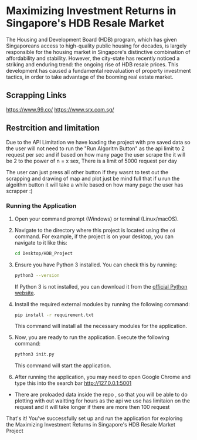 # Maximizing Investment Returns in Singapore's HDB Resale Market

The Housing and Development Board (HDB) program, which has given Singaporeans access to high-quality public housing for decades, is largely responsible for the housing market in Singapore's distinctive combination of affordability and stability. However, the city-state has recently noticed a striking and enduring trend: the ongoing rise of HDB resale prices. This development has caused a fundamental reevaluation of property investment tactics, in order to take advantage of the booming real estate market. 

## Scrapping Links

https://www.99.co/
https://www.srx.com.sg/


## Restrcition and limitation

Due to the API Limitation we have loading the project with pre saved data so the user will not need to run the "Run Algoritm Button" as the api limit to 2 request per sec and if based on how many page the user scrape the it will be 2 to the power of n = x sex, There is a limit of 5000 request per day 

The user can just press all other button if they wasnt to test out the scrapping and drawing of map and plot just be mind full that if u run the algoithm button it will take a while based on how many page the user has scrapper :)

### Running the Application

1. Open your command prompt (Windows) or terminal (Linux/macOS).

2. Navigate to the directory where this project is located using the `cd` command. For example, if the project is on your desktop, you can navigate to it like this:

    ```bash
    cd Desktop/HDB_Project
    ```

3. Ensure you have Python 3 installed. You can check this by running:

    ```bash
    python3 --version
    ```

   If Python 3 is not installed, you can download it from the [official Python website](https://www.python.org/downloads/).

4. Install the required external modules by running the following command:

    ```bash
    pip install -r requirement.txt
    ```

   This command will install all the necessary modules for the application.

5. Now, you are ready to run the application. Execute the following command:

    ```bash
    python3 init.py
    ```

   This command will start the application.

6. After running the application, you may need to open Google Chrome and type 
this into the search bar http://127.0.0.1:5001

* There are proloaded data inside the repo , so that you will be able to do plotting with out waitting for hours as the api we use has limitaion on the request and it will take longer if there are more then 100 request

That's it! You've successfully set up and run the application for exploring the Maximizing Investment Returns in Singapore's HDB Resale Market Project

